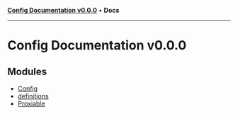 [**Config Documentation v0.0.0**](README.md) • **Docs**

***

# Config Documentation v0.0.0

## Modules

- [Config](Config/README.md)
- [definitions](definitions/README.md)
- [Proxiable](Proxiable/README.md)
